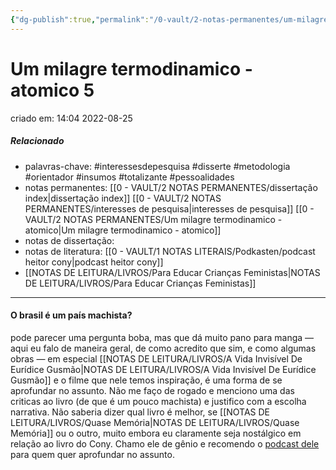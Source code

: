 ```yaml
---
{"dg-publish":true,"permalink":"/0-vault/2-notas-permanentes/um-milagre-termodinamico-atomico-5/","tags":["permanente","interessesdepesquisa","disserte","metodologia","orientador","insumos","totalizante","pessoalidades"],"dgHomeLink":true,"dgShowLocalGraph":true,"dgShowFileTree":true,"dgEnableSearch":true,"noteIcon":""}
---
```



# Um milagre termodinamico - atomico 5
criado em: 14:04 2022-08-25

##### Relacionado
- palavras-chave: #interessesdepesquisa  #disserte #metodologia #orientador #insumos #totalizante #pessoalidades 
- notas permanentes: [[0 - VAULT/2 NOTAS PERMANENTES/dissertação index\|dissertação index]] [[0 - VAULT/2 NOTAS PERMANENTES/interesses de pesquisa\|interesses de pesquisa]] [[0 - VAULT/2 NOTAS PERMANENTES/Um milagre termodinamico - atomico\|Um milagre termodinamico - atomico]]
- notas de dissertação:
- notas de literatura: [[0 - VAULT/1 NOTAS LITERAIS/Podkasten/podcast heitor cony\|podcast heitor cony]]
- [[NOTAS DE LEITURA/LIVROS/Para Educar Crianças Feministas\|NOTAS DE LEITURA/LIVROS/Para Educar Crianças Feministas]]


---

#### O brasil é um país machista? 
pode parecer uma pergunta boba, mas que dá muito pano para manga — aqui eu falo de maneira geral, de como acredito que sim, e como algumas obras — em especial [[NOTAS DE LEITURA/LIVROS/A Vida Invisível De Eurídice Gusmão\|NOTAS DE LEITURA/LIVROS/A Vida Invisível De Eurídice Gusmão]] e o filme que nele temos inspiração, é uma forma de se aprofundar no assunto.  Não me faço de rogado e menciono uma das criticas ao livro (de que é um pouco machista) e justifico com a escolha narrativa. Não saberia dizer qual livro é melhor, se [[NOTAS DE LEITURA/LIVROS/Quase Memória\|NOTAS DE LEITURA/LIVROS/Quase Memória]] ou o outro, muito embora eu claramente seja nostálgico em relação ao livro do Cony. Chamo ele de gênio e recomendo o [podcast dele](https://open.spotify.com/episode/33IvvAlLdOspzpIxbn7Tvr?si=yJN9XT7sSLqJch_6KJC-eg&nd=1) para quem quer aprofundar no assunto. 